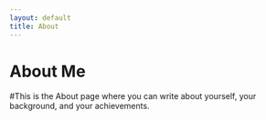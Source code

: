 ```yaml
---
layout: default
title: About
---
```


# About Me

#This is the About page where you can write about yourself, your background, and your achievements.
